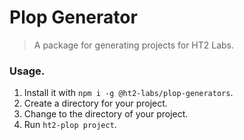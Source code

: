 # Plop Generator
> A package for generating projects for HT2 Labs.

### Usage.
1. Install it with `npm i -g @ht2-labs/plop-generators`.
1. Create a directory for your project.
1. Change to the directory of your project.
1. Run `ht2-plop project`.
